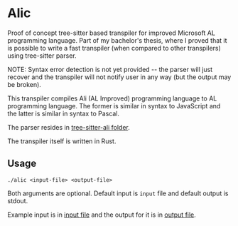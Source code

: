 # Alic
Proof of concept tree-sitter based transpiler for improved Microsoft AL programming language. Part of my bachelor's thesis, where I proved that it is possible to write a fast transpiler (when compared to other transpilers) using tree-sitter parser.

NOTE: Syntax error detection is not yet provided -- the parser will just recover and the transpiler will not notify user in any way (but the output may be broken).

This transpiler compiles Ali (AL Improved) programming language to AL programming language. The former is similar in syntax to JavaScript and the latter is similar in syntax to Pascal.

The parser resides in [tree-sitter-ali folder](./tree-sitter-ali).

The transpiler itself is written in Rust.

## Usage
`./alic <input-file> <output-file>`

Both arguments are optional. Default input is `input` file and default output is stdout.

Example input is in [input file](./input) and the output for it is in [output file](./output).

